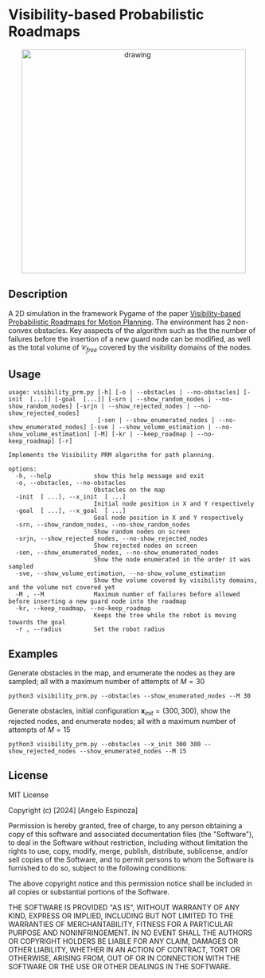 # Visibility-based Probabilistic Roadmaps
<p align="center">
  <img src="https://github.com/AngeloEspinoza/visibility-based-probabilistic-roadmaps/assets/40195016/5df506f5-7856-4cd2-8fb2-5872b8665178" alt="drawing" width="450"/>
</p>

## Description
A 2D simulation in the framework Pygame of the paper [Visibility-based Probabilistic Roadmaps for Motion Planning](https://www.cimat.mx/~fory/robots/advrob00.pdf).
The environment has 2 non-convex obstacles. Key asspects of the algorithm such as the the number of failures before the insertion of a new guard node can be
modified, as well as the total volume of $\mathcal{C}_{free}$ covered by the visibility domains of the nodes.

## Usage 
```
usage: visibility_prm.py [-h] [-o | --obstacles | --no-obstacles] [-init  [...]] [-goal  [...]] [-srn | --show_random_nodes | --no-show_random_nodes] [-srjn | --show_rejected_nodes | --no-show_rejected_nodes]
                         [-sen | --show_enumerated_nodes | --no-show_enumerated_nodes] [-sve | --show_volume_estimation | --no-show_volume_estimation] [-M] [-kr | --keep_roadmap | --no-keep_roadmap] [-r]

Implements the Visibility PRM algorithm for path planning.

options:
  -h, --help            show this help message and exit
  -o, --obstacles, --no-obstacles
                        Obstacles on the map
  -init  [ ...], --x_init  [ ...]
                        Initial node position in X and Y respectively
  -goal  [ ...], --x_goal  [ ...]
                        Goal node position in X and Y respectively
  -srn, --show_random_nodes, --no-show_random_nodes
                        Show random nodes on screen
  -srjn, --show_rejected_nodes, --no-show_rejected_nodes
                        Show rejected nodes on screen
  -sen, --show_enumerated_nodes, --no-show_enumerated_nodes
                        Show the node enumerated in the order it was sampled
  -sve, --show_volume_estimation, --no-show_volume_estimation
                        Show the volume covered by visibility domains, and the volume not covered yet
  -M , --M              Maximum number of failures before allowed before inserting a new guard node into the roadmap
  -kr, --keep_roadmap, --no-keep_roadmap
                        Keeps the tree while the robot is moving towards the goal
  -r , --radius         Set the robot radius
```

## Examples
Generate obstacles in the map, and enumerate the nodes as they are sampled; all with a maximum number of attempts of $M = 30$

```python3 visibility_prm.py --obstacles --show_enumerated_nodes --M 30```

Generate obstacles, initial configuration $\mathbf{x}_{init} = (300, 300)$, show the rejected nodes, and enumerate nodes; all with a maximum number of attempts of $M = 15$

```python3 visibility_prm.py --obstacles --x_init 300 300 --show_rejected_nodes --show_enumerated_nodes --M 15```

 ## License 
 MIT License

Copyright (c) [2024] [Angelo Espinoza]

Permission is hereby granted, free of charge, to any person obtaining a copy
of this software and associated documentation files (the "Software"), to deal
in the Software without restriction, including without limitation the rights
to use, copy, modify, merge, publish, distribute, sublicense, and/or sell
copies of the Software, and to permit persons to whom the Software is
furnished to do so, subject to the following conditions:

The above copyright notice and this permission notice shall be included in all
copies or substantial portions of the Software.

THE SOFTWARE IS PROVIDED "AS IS", WITHOUT WARRANTY OF ANY KIND, EXPRESS OR
IMPLIED, INCLUDING BUT NOT LIMITED TO THE WARRANTIES OF MERCHANTABILITY,
FITNESS FOR A PARTICULAR PURPOSE AND NONINFRINGEMENT. IN NO EVENT SHALL THE
AUTHORS OR COPYRIGHT HOLDERS BE LIABLE FOR ANY CLAIM, DAMAGES OR OTHER
LIABILITY, WHETHER IN AN ACTION OF CONTRACT, TORT OR OTHERWISE, ARISING FROM,
OUT OF OR IN CONNECTION WITH THE SOFTWARE OR THE USE OR OTHER DEALINGS IN THE
SOFTWARE.

